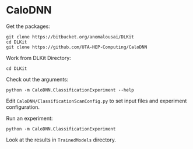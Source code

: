 # CaloDNN

Get the packages:

    git clone https://bitbucket.org/anomalousai/DLKit
    cd DLKit
    git clone https://github.com/UTA-HEP-Computing/CaloDNN

Work from DLKit Directory:

    cd DLKit

Check out the arguments:

    python -m CaloDNN.ClassificationExperiment --help

Edit `CaloDNN/ClassificationScanConfig.py` to set input files and experiment configuration.

Run an experiment:

    python -m CaloDNN.ClassificationExperiment

Look at the results in `TrainedModels` directory.


